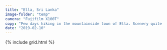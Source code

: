 ```yaml
---
title: "Ella, Sri Lanka"
image-folder: "temp"
camera: "Fujifilm X100T"
copy: "Few days hiking in the mountainside town of Ella. Scenery quite similar to home, although never had to start a Munro before by walking along an active railway line!"
date: "2019-02-10"
---
```


{% include grid.html %}
